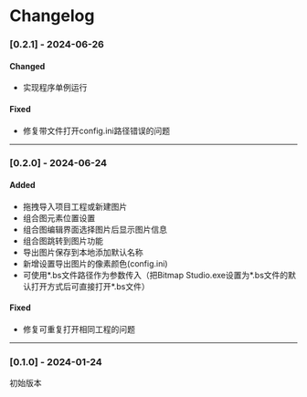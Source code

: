 # Changelog

### [0.2.1] - 2024-06-26

#### Changed

- 实现程序单例运行

#### Fixed

- 修复带文件打开config.ini路径错误的问题

---

### [0.2.0] - 2024-06-24

#### Added

- 拖拽导入项目工程或新建图片
- 组合图元素位置设置
- 组合图编辑界面选择图片后显示图片信息
- 组合图跳转到图片功能
- 导出图片保存到本地添加默认名称
- 新增设置导出图片的像素颜色(config.ini)
- 可使用\*.bs文件路径作为参数传入（把Bitmap Studio.exe设置为\*.bs文件的默认打开方式后可直接打开\*.bs文件）

#### Fixed

- 修复可重复打开相同工程的问题

---

### [0.1.0] - 2024-01-24

初始版本

